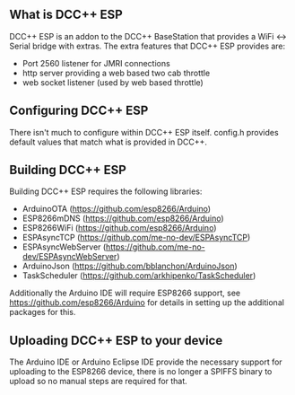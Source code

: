 What is DCC++ ESP
-----------------

DCC++ ESP is an addon to the DCC++ BaseStation that provides a WiFi <-> Serial bridge with extras.
The extra features that DCC++ ESP provides are:
* Port 2560 listener for JMRI connections
* http server providing a web based two cab throttle
* web socket listener (used by web based throttle)

Configuring DCC++ ESP
---------------------

There isn't much to configure within DCC++ ESP itself.  config.h provides default values that match
what is provided in DCC++.

Building DCC++ ESP
------------------

Building DCC++ ESP requires the following libraries:
* ArduinoOTA (https://github.com/esp8266/Arduino)
* ESP8266mDNS (https://github.com/esp8266/Arduino)
* ESP8266WiFi (https://github.com/esp8266/Arduino)
* ESPAsyncTCP (https://github.com/me-no-dev/ESPAsyncTCP)
* ESPAsyncWebServer (https://github.com/me-no-dev/ESPAsyncWebServer)
* ArduinoJson (https://github.com/bblanchon/ArduinoJson)
* TaskScheduler (https://github.com/arkhipenko/TaskScheduler)

Additionally the Arduino IDE will require ESP8266 support, see https://github.com/esp8266/Arduino
for details in setting up the additional packages for this.

Uploading DCC++ ESP to your device
----------------------------------

The Arduino IDE or Arduino Eclipse IDE provide the necessary support for uploading to the ESP8266
device, there is no longer a SPIFFS binary to upload so no manual steps are required for that.
